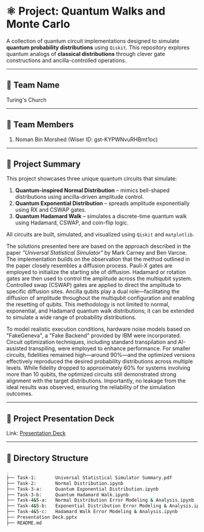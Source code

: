 # ⚛️ Project: Quantum Walks and Monte Carlo 

A collection of quantum circuit implementations designed to simulate **quantum probability distributions** using `Qiskit`. This repository explores quantum analogs of **classical distributions** through clever gate constructions and ancilla-controlled operations.

---

## 🚀   Team Name 

Turing's Church

---

## 🔬   Team Members 

1. Noman Bin Morshed (Wiser ID: gst-KYPWNvuRHBmt1oc)

---

## 🧠 Project Summary

This project showcases three unique quantum circuits that simulate:

1. **Quantum-inspired Normal Distribution** – mimics bell-shaped distributions using ancilla-driven amplitude control.
2. **Quantum Exponential Distribution** – spreads amplitude exponentially using RX and CSWAP gates.
3. **Quantum Hadamard Walk** – simulates a discrete-time quantum walk using Hadamard, CSWAP, and coin-flip logic.

All circuits are built, simulated, and visualized using `Qiskit` and `matplotlib`.

The solutions presented here are based on the approach described in the paper *"Universal Statistical Simulator"* by Mark Carney and Ben Varcoe. The implementation builds on the observation that the method outlined in the paper closely resembles a diffusion process. Pauli-X gates are employed to initialize the starting site of diffusion. Hadamard or rotation gates are then used to control the amplitude across the multiqubit system. Controlled swap (CSWAP) gates are applied to direct the amplitude to specific diffusion sites. Ancilla qubits play a dual role—facilitating the diffusion of amplitude throughout the multiqubit configuration and enabling the resetting of qubits. This methodology is not limited to normal, exponential, and Hadamard quantum walk distributions; it can be extended to simulate a wide range of probability distributions.

To model realistic execution conditions, hardware noise models based on "FakeGeneva", a "Fake Backend" provided by IBM were incorporated. Circuit optimization techniques, including standard transpilation and AI-assisted transpiling, were employed to enhance performance. For smaller circuits, fidelities remained high—around 90%—and the optimized versions effectively reproduced the desired probability distributions across multiple levels. While fidelity dropped to approximately 60% for systems involving more than 10 qubits, the optimized circuits still demonstrated strong alignment with the target distributions. Importantly, no leakage from the ideal results was observed, ensuring the reliability of the simulation outcomes.

---

## 🧠 Project Presentation Deck

Link: [Presentation Deck](https://1drv.ms/p/c/cba382d5b6a0311d/EaeYENPkpuJBg_CDo1HajbcBZv7NW0B0Wm1rHb1S66KJfA?e=P1Q6yI)

---

## 📁 Directory Structure

```bash
.
├── Task-1:       Universal Statistical Simulator Summary.pdf                  # Paper Summary
├── Task-2:       Normal Distribution.ipynb                                    # Quantum Bell/Normal-like Distribution
├── Task-3-a:     Quantum Exponential Distribution.ipynb                       # Quantum Exponential Distribution
├── Task-3-b:     Quantum Hadamard Walk.ipynb                                  # Quantum Hadamard Walk
├── Task-4&5-a:   Normal Distribution Error Modeling & Analysis.ipynb          # Quantum Bell/Normal-like Distribution Under Thermal Noise
├── Task-4&5-b:   Exponential Distribution Error Modeling & Analysis.ipynb     # Quantum Exponential Distribution Under Thermal Noise
├── Task-4&5-c:   Hadamard Walk Error Modeling & Analysis.ipynb                # Quantum Hadamard Walk Under Thermal Noise
├── Presentation Deck.pptx                                                     # Project presentation
├── README.md                                                                  # Project documentation



